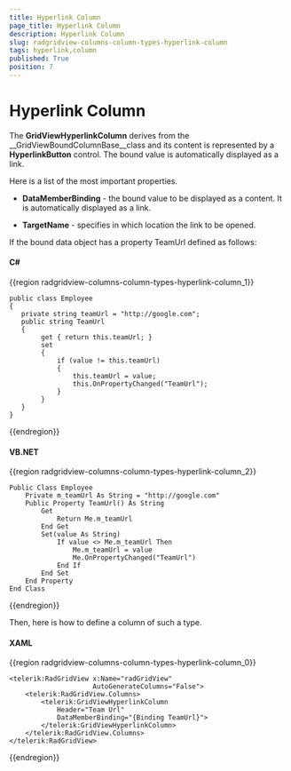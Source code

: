 ```yaml
---
title: Hyperlink Column
page_title: Hyperlink Column
description: Hyperlink Column
slug: radgridview-columns-column-types-hyperlink-column
tags: hyperlink,column
published: True
position: 7
---
```


# Hyperlink Column


The __GridViewHyperlinkColumn__ derives from the __GridViewBoundColumnBase__class and its content is represented by a __HyperlinkButton__ control. The bound value is automatically displayed as a link.

Here is a list of the most important properties.

* __DataMemberBinding__ - the bound value to be displayed as a content. It is automatically displayed as a link.
            

* __TargetName__ - specifies in which location the link to be opened.
            

If the bound data object has a property TeamUrl defined as follows:
        

#### __C#__

{{region radgridview-columns-column-types-hyperlink-column_1}}

	public class Employee
	{
	   private string teamUrl = "http://google.com";
	   public string TeamUrl
	   {
	        get { return this.teamUrl; }
	        set
	        {
	            if (value != this.teamUrl)
	            {
	                this.teamUrl = value;
	                this.OnPropertyChanged("TeamUrl");
	            }
	        }
	   }
	}
{{endregion}}



#### __VB.NET__

{{region radgridview-columns-column-types-hyperlink-column_2}}

    Public Class Employee
        Private m_teamUrl As String = "http://google.com"
        Public Property TeamUrl() As String
            Get
                Return Me.m_teamUrl
            End Get
            Set(value As String)
                If value <> Me.m_teamUrl Then
                    Me.m_teamUrl = value
                    Me.OnPropertyChanged("TeamUrl")
                End If
            End Set
        End Property
    End Class
{{endregion}}

Then, here is how to define a column of such a type.

#### __XAML__

{{region radgridview-columns-column-types-hyperlink-column_0}}

	<telerik:RadGridView x:Name="radGridView"
	                     AutoGenerateColumns="False">
	    <telerik:RadGridView.Columns>
	        <telerik:GridViewHyperlinkColumn 
				Header="Team Url"
				DataMemberBinding="{Binding TeamUrl}">
	        </telerik:GridViewHyperlinkColumn>    
		</telerik:RadGridView.Columns>
	</telerik:RadGridView>
{{endregion}}


